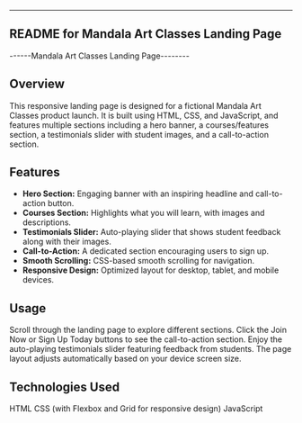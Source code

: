 
---

## README for Mandala Art Classes Landing Page

------Mandala Art Classes Landing Page--------

Overview
--------
   This responsive landing page is designed for a fictional Mandala Art Classes product launch. It is built using HTML, CSS, and JavaScript, and features multiple sections including a hero banner, a courses/features section, a testimonials slider with student images, and a call-to-action section.

 Features
 ---------
  - **Hero Section:** Engaging banner with an inspiring headline and call-to-action button.
  - **Courses Section:** Highlights what you will learn, with images and descriptions.
  - **Testimonials Slider:** Auto-playing slider that shows student feedback along with their images.
  - **Call-to-Action:** A dedicated section encouraging users to sign up.
  - **Smooth Scrolling:** CSS-based smooth scrolling for navigation.
  - **Responsive Design:** Optimized layout for desktop, tablet, and mobile devices.

 Usage
-------
  Scroll through the landing page to explore different sections.
  Click the Join Now or Sign Up Today buttons to see the call-to-action section.
  Enjoy the auto-playing testimonials slider featuring feedback from students.
  The page layout adjusts automatically based on your device screen size.
  
Technologies Used
-----------------
  HTML
  CSS (with Flexbox and Grid for responsive design)
  JavaScript


